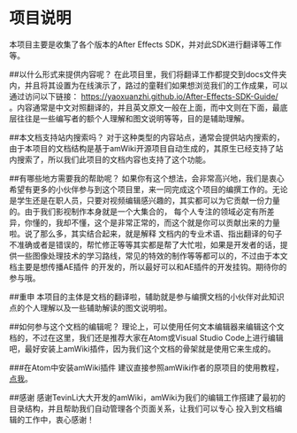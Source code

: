 ﻿# 项目说明
本项目主要是收集了各个版本的After Effects SDK，并对此SDK进行翻译等工作等。

##以什么形式来提供内容呢？
在此项目里，我们将翻译工作都提交到docs文件夹内，并且将其设置为在线演示了，路过的童鞋们如果想浏览我们的工作成果，可以通过访问以下链接：
https://yaoxuanzhi.github.io/After-Effects-SDK-Guide/ 。内容通常是中文对照翻译的，并且英文原文一般在上面，而中文则在下面，最底层往往是一些编写者的额个人理解和图文说明等等，目的是辅助理解。

##本文档支持站内搜索吗？
对于这种类型的内容站点，通常会提供站内搜索的，由于本项目的文档结构是基于amWiki开源项目自动生成的，其原生已经支持了站内搜索了，所以我们此项目的文档内容也支持了这个功能。

##有哪些地方需要我的帮助呢？
如果你有这个想法，会非常高兴地，我们是衷心希望有更多的小伙伴参与到这个项目里，来一同完成这个项目的编撰工作的。无论是学生还是在职人员，只要对视频编辑感兴趣的，其实都可以为它贡献一份力量的。由于我们影视制作本身就是一个大集合的，
每个人专注的领域必定有所差异，你懂的，我却不懂，这个是非常正常的，而这个就是你可以贡献出来的力量啦。说了那么多，其实结合起来，就是解释
文档内的专业术语、指出翻译的句子不准确或者是错误的，帮忙修正等等其实都是帮了大忙啦，如果是开发者的话，提供一些图像处理技术的学习路线，常见的特效的制作等等都可以的，不过由于本文档主要是想传播AE插件
的开发的，所以最好可以和AE插件的开发挂钩。期待你的参与哦。

##重申
本项目的主体是文档的翻译啦，辅助就是参与编撰文档的小伙伴对此知识点的个人理解以及一些辅助解读的图文说明啦。

##如何参与这个文档的编辑呢？
理论上，可以使用任何文本编辑器来编辑这个文档的，不过在这里，我们还是推荐大家在Atom或Visual Studio Code上进行编辑吧，最好安装上amWiki插件，因为我们这个文档的骨架就是使用它来生成的。

###在Atom中安装amWiki插件
建议直接参照amWiki作者的原项目的使用教程，[点我](https://github.com/TevinLi/amWiki)。

##感谢
感谢TevinLi大大开发的amWiki，amWiki为我们的编辑工作搭建了最初的目录结构，并且帮助我们自动管理各个页面关系，让我们可以专心
投入到文档编辑的工作中，衷心感谢！


